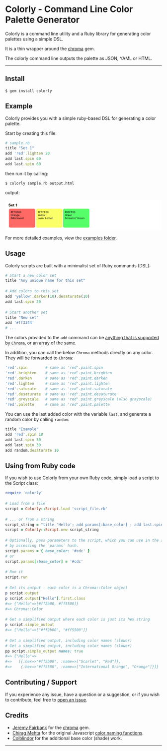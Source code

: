 # Colorly - Command Line Color Palette Generator

Colorly is a command line utility and a Ruby library for generating color
palettes using a simple DSL.

It is a thin wrapper around the [chroma] gem.

The colorly command line outputs the palette as JSON, YAML or HTML.

---

## Install

```
$ gem install colorly
```

## Example

Colorly provides you with a simple ruby-based DSL for generating a color palette.

Start by creating this file:

```ruby
# sample.rb
title "Set 1"
add 'red'.lighten 20
add last.spin 60
add last.spin 60
```

then run it by calling:

```
$ colorly sample.rb output.html
```

output:

![](assets/readme-sample-1.png)

For more detailed examples, view the [examples folder](examples).


## Usage 

Colorly scripts are built with a minimalist set of Ruby commands (DSL):

```ruby
# Start a new color set
title "Any unique name for this set"

# Add colors to this set
add 'yellow'.darken(10).desaturate(10)
add last.spin 20

# Start another set
title "New set"
add '#ff3344'
# ...
```

The colors provided to the `add` command can be
[anything that is supported by `Chroma`](https://github.com/jfairbank/chroma#creating-colors),
or an array of the same.

In addition, you can call the below `Chroma` methods directly on any color.
They will be forwarded to `Chroma`:

```ruby
'red'.spin        # same as 'red'.paint.spin
'red'.brighten    # same as 'red'.paint.brighten
'red'.darken      # same as 'red'.paint.darken 
'red'.lighten     # same as 'red'.paint.lighten 
'red'.saturate    # same as 'red'.paint.saturate 
'red'.desaturate  # same as 'red'.paint.desaturate 
'red'.greyscale   # same as 'red'.paint.greyscale (also grayscale)
'red'.palette     # same as 'red'.paint.palette
```

You can use the last added color with the variable `last`, and generate a
random color by calling `random`:

```ruby
title "Example"
add 'red'.spin 10
add last.spin 30
add last.spin 30
add random.desaturate 10
```

## Using from Ruby code

If you wish to use Colorly from your own Ruby code, simply load a script to 
the Script class:

```ruby
require 'colorly'

# Load from a file
script = Colorly::Script.load 'script_file.rb'

# ... or from a string
script_string = "title 'Hello'; add params[:base_color] ; add last.spin 90"
script = Colorly::Script.new script_string

# Optionally, pass parameters to the script, which you can use in the script
# by accessing the `params` hash.
script.params = { base_color: '#cdc' }
# or
script.params[:base_color] = '#cdc'

# Run it
script.run

# Get its output - each color is a Chroma::Color object
p script.output
p script.output["Hello"].first.class
#=> {"Hello"=>[#ff2b00, #ff5500]}
#=> Chroma::Color

# Get a simplified output where each color is just its hex string
p script.simple_output
#=> {"Hello"=>["#ff2b00", "#ff5500"]}

# Get a simplified output, including color names (slower)
# Get a simplified output, including color names (slower)
pp script.simple_output names: true
#=> {"Hello"=>
#=>   [{:hex=>"#ff2b00", :name=>["Scarlet", "Red"]},
#=>    {:hex=>"#ff5500", :name=>["International Orange", "Orange"]}]}
```

## Contributing / Support

If you experience any issue, have a question or a suggestion, or if you wish
to contribute, feel free to [open an issue][issues].

## Credits

- [Jeremy Fairbank](https://github.com/jfairbank) for the [chroma] gem.
- [Chirag Mehta](https://chir.ag/) for the original Javascript [color naming functions](https://chir.ag/projects/name-that-color).
- [Colblindor](https://www.color-blindness.com/color-name-hue/) for the additional base color (shade) work.



---

[chroma]: https://github.com/jfairbank/chroma
[issues]: https://github.com/DannyBen/colorly/issues
